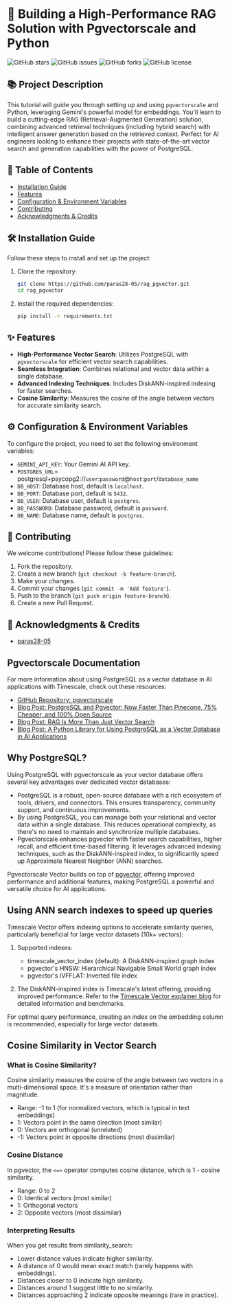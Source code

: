 
# 🚀 Building a High-Performance RAG Solution with Pgvectorscale and Python


![GitHub stars](https://img.shields.io/github/stars/paras28-05/rag_pgvector)
![GitHub issues](https://img.shields.io/github/issues/paras28-05/rag_pgvector)
![GitHub forks](https://img.shields.io/github/forks/paras28-05/rag_pgvector)
![GitHub license](https://img.shields.io/github/license/paras28-05/rag_pgvector)

## 📚 Project Description
This tutorial will guide you through setting up and using `pgvectorscale`  and Python, leveraging Gemini's powerful  model for embeddings. You'll learn to build a cutting-edge RAG (Retrieval-Augmented Generation) solution, combining advanced retrieval techniques (including hybrid search) with intelligent answer generation based on the retrieved context. Perfect for AI engineers looking to enhance their projects with state-of-the-art vector search and generation capabilities with the power of PostgreSQL.

## 📖 Table of Contents
- [Installation Guide](#installation-guide)
- [Features](#features)
- [Configuration & Environment Variables](#configuration--environment-variables)
- [Contributing](#contributing)
- [Acknowledgments & Credits](#acknowledgments--credits)

## 🛠️ Installation Guide
Follow these steps to install and set up the project:

1. Clone the repository:
   ```bash
   git clone https://github.com/paras28-05/rag_pgvector.git
   cd rag_pgvector
   ```

2. Install the required dependencies:
   ```bash
   pip install -r requirements.txt
   ```

## ✨ Features
- **High-Performance Vector Search**: Utilizes PostgreSQL with `pgvectorscale` for efficient vector search capabilities.
- **Seamless Integration**: Combines relational and vector data within a single database.
- **Advanced Indexing Techniques**: Includes DiskANN-inspired indexing for faster searches.
- **Cosine Similarity**: Measures the cosine of the angle between vectors for accurate similarity search.

## ⚙️ Configuration & Environment Variables
To configure the project, you need to set the following environment variables:

- `GEMINI_API_KEY`: Your Gemini AI API key.
- `POSTGRES_URL`= postgresql+psycopg2://`user`:`password`@`host`:`port`/`database_name`
- `DB_HOST`: Database host, default is `localhost`.
- `DB_PORT`: Database port, default is `5432`.
- `DB_USER`: Database user, default is `postgres`.
- `DB_PASSWORD`: Database password, default is `password`.
- `DB_NAME`: Database name, default is `postgres`.

## 🤝 Contributing
We welcome contributions! Please follow these guidelines:

1. Fork the repository.
2. Create a new branch (`git checkout -b feature-branch`).
3. Make your changes.
4. Commit your changes (`git commit -m 'Add feature'`).
5. Push to the branch (`git push origin feature-branch`).
6. Create a new Pull Request.


## 🙏 Acknowledgments & Credits
- [paras28-05](https://github.com/paras28-05)

## Pgvectorscale Documentation

For more information about using PostgreSQL as a vector database in AI applications with Timescale, check out these resources:

- [GitHub Repository: pgvectorscale](https://github.com/timescale/pgvectorscale)
- [Blog Post: PostgreSQL and Pgvector: Now Faster Than Pinecone, 75% Cheaper, and 100% Open Source](https://www.timescale.com/blog/pgvector-is-now-as-fast-as-pinecone-at-75-less-cost/)
- [Blog Post: RAG Is More Than Just Vector Search](https://www.timescale.com/blog/rag-is-more-than-just-vector-search/)
- [Blog Post: A Python Library for Using PostgreSQL as a Vector Database in AI Applications](https://www.timescale.com/blog/a-python-library-for-using-postgresql-as-a-vector-database-in-ai-applications/)

## Why PostgreSQL?

Using PostgreSQL with pgvectorscale as your vector database offers several key advantages over dedicated vector databases:

- PostgreSQL is a robust, open-source database with a rich ecosystem of tools, drivers, and connectors. This ensures transparency, community support, and continuous improvements.
- By using PostgreSQL, you can manage both your relational and vector data within a single database. This reduces operational complexity, as there's no need to maintain and synchronize multiple databases.
- Pgvectorscale enhances pgvector with faster search capabilities, higher recall, and efficient time-based filtering. It leverages advanced indexing techniques, such as the DiskANN-inspired index, to significantly speed up Approximate Nearest Neighbor (ANN) searches.

Pgvectorscale Vector builds on top of [pgvector](https://github.com/pgvector/pgvector), offering improved performance and additional features, making PostgreSQL a powerful and versatile choice for AI applications.

## Using ANN search indexes to speed up queries

Timescale Vector offers indexing options to accelerate similarity queries, particularly beneficial for large vector datasets (10k+ vectors):

1. Supported indexes:
   - timescale_vector_index (default): A DiskANN-inspired graph index
   - pgvector's HNSW: Hierarchical Navigable Small World graph index
   - pgvector's IVFFLAT: Inverted file index

2. The DiskANN-inspired index is Timescale's latest offering, providing improved performance. Refer to the [Timescale Vector explainer blog](https://www.timescale.com/blog/pgvector-is-now-as-fast-as-pinecone-at-75-less-cost/) for detailed information and benchmarks.

For optimal query performance, creating an index on the embedding column is recommended, especially for large vector datasets.

## Cosine Similarity in Vector Search

### What is Cosine Similarity?

Cosine similarity measures the cosine of the angle between two vectors in a multi-dimensional space. It's a measure of orientation rather than magnitude.

- Range: -1 to 1 (for normalized vectors, which is typical in text embeddings)
- 1: Vectors point in the same direction (most similar)
- 0: Vectors are orthogonal (unrelated)
- -1: Vectors point in opposite directions (most dissimilar)

### Cosine Distance

In pgvector, the `<=>` operator computes cosine distance, which is 1 - cosine similarity.

- Range: 0 to 2
- 0: Identical vectors (most similar)
- 1: Orthogonal vectors
- 2: Opposite vectors (most dissimilar)

### Interpreting Results

When you get results from similarity_search:

- Lower distance values indicate higher similarity.
- A distance of 0 would mean exact match (rarely happens with embeddings).
- Distances closer to 0 indicate high similarity.
- Distances around 1 suggest little to no similarity.
- Distances approaching 2 indicate opposite meanings (rare in practice).
```
